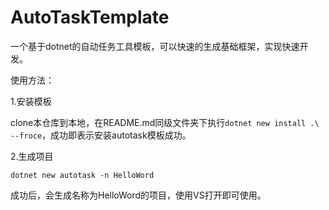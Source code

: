 # AutoTaskTemplate

一个基于dotnet的自动任务工具模板，可以快速的生成基础框架，实现快速开发。

使用方法：

1.安装模板

clone本仓库到本地，在README.md同级文件夹下执行`dotnet new install .\ --froce`，成功即表示安装autotask模板成功。

2.生成项目

```
dotnet new autotask -n HelloWord
```

成功后，会生成名称为HelloWord的项目，使用VS打开即可使用。